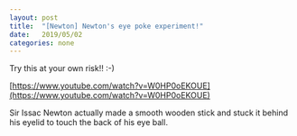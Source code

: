 ```yaml
---
layout: post
title:  "[Newton] Newton's eye poke experiment!"
date:   2019/05/02
categories: none
---
```






Try this at your own risk!! :-) 



[https://www.youtube.com/watch?v=W0HP0oEKOUE](https://www.youtube.com/watch?v=W0HP0oEKOUE)



Sir Issac Newton actually made a smooth wooden stick and stuck it behind his eyelid to touch the back of his eye ball. 



 

